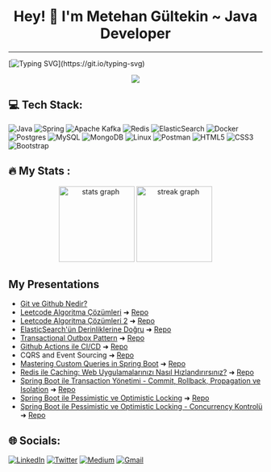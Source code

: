 <h1 align="center">
Hey! 🖖 I'm  Metehan Gültekin ~ Java Developer
</h2>

---------------------
[![Typing SVG](https://readme-typing-svg.herokuapp.com?color=F814FF&lines=Hi++%F0%9F%91%8B+;I'm+Mete.;I'm+a+Java+Developer.;Glad+to+see+you.)](https://git.io/typing-svg)

<div align="center">
  <img src="https://profile-counter.glitch.me/mgmetehan/count.svg?"  />
</div>

## 💻 Tech Stack:
![Java](https://img.shields.io/badge/java-%23ED8B00.svg?style=for-the-badge&logo=java&logoColor=white)
![Spring](https://img.shields.io/badge/spring-%236DB33F.svg?style=for-the-badge&logo=spring&logoColor=white)
![Apache Kafka](https://img.shields.io/badge/Apache%20Kafka-000.svg?style=for-the-badge&logo=apachekafka)
![Redis](https://img.shields.io/badge/redis-%23DD0031.svg?style=for-the-badge&logo=redis&logoColor=white)
![ElasticSearch](https://img.shields.io/badge/-ElasticSearch-005571?style=for-the-badge&logo=elasticsearch)
![Docker](https://img.shields.io/badge/docker-%230db7ed.svg?style=for-the-badge&logo=docker&logoColor=white)
![Postgres](https://img.shields.io/badge/postgres-%23316192.svg?style=for-the-badge&logo=postgresql&logoColor=white)
![MySQL](https://img.shields.io/badge/mysql-%2300f.svg?style=for-the-badge&logo=mysql&logoColor=white)
![MongoDB](https://img.shields.io/badge/MongoDB-%234ea94b.svg?style=for-the-badge&logo=mongodb&logoColor=white)
![Linux](https://img.shields.io/badge/Linux-FCC624.svg?style=for-the-badge&logo=linux&logoColor=black)
![Postman](https://img.shields.io/badge/Postman-FF6C37.svg?style=for-the-badge&logo=postman&logoColor=white)
![HTML5](https://img.shields.io/badge/html5-%23E34F26.svg?style=for-the-badge&logo=html5&logoColor=white)
![CSS3](https://img.shields.io/badge/css3-%231572B6.svg?style=for-the-badge&logo=css3&logoColor=white)
![Bootstrap](https://img.shields.io/badge/bootstrap-%23563D7C.svg?style=for-the-badge&logo=bootstrap&logoColor=white)

## 🔥   My Stats :
<div align="center">
  <img src="https://github-readme-stats.vercel.app/api?username=mgmetehan&hide_title=false&hide_rank=false&show_icons=true&include_all_commits=true&count_private=true&disable_animations=false&theme=chartreuse-dark&locale=en&hide_border=false&order=1" height="150" alt="stats graph"  />
  <img src="https://streak-stats.demolab.com?user=mgmetehan&locale=en&mode=daily&theme=chartreuse-dark&hide_border=false&border_radius=5&order=3" height="150" alt="streak graph"  />
</div>

##  My Presentations  
* [Git ve Github Nedir?](https://www.youtube.com/live/w36N36JKqGM?si=MXcb-QqqTwOWKuPx)<br>
* [Leetcode Algoritma Çözümleri](https://www.youtube.com/live/kwXItW3UrE8?si=iDnFzxheq73GDCKm) ➜ [Repo](https://github.com/mgmetehan/LeetCode-Java-Solutions)<br>
* [Leetcode Algoritma Çözümleri 2](https://www.youtube.com/live/O99hm-NZOCc?si=zjJxJeQfgVTEmsn6) ➜ [Repo](https://github.com/mgmetehan/LeetCode-Java-Solutions)<br>
* [ElasticSearch'ün Derinliklerine Doğru](https://www.youtube.com/live/cWDXQbjYRgg?si=9c1OsdFPcjxBNikI) ➜ [Repo](https://github.com/mgmetehan/Elasticsearch-Workshop)<br>
* [Transactional Outbox Pattern](https://www.youtube.com/live/6Mkm_xu7zx8?si=dRhTrOvIulwl4t5c) ➜ [Repo](https://github.com/mgmetehan/outbox-poc)
* [Github Actions ile CI/CD](https://www.youtube.com/live/kvwOObWn8GU?si=1fiIVhhLZvPB61KQ) ➜ [Repo](https://github.com/mgmetehan/ci-cd-github-actions-demo)
* CQRS and Event Sourcing ➜ [Repo](https://github.com/mgmetehan/CQRS-EventSorucing)
* [Mastering Custom Queries in Spring Boot](https://youtu.be/6ZPi0X3ZtYg?si=pDbIB2vNFm-NKU74) ➜ [Repo](https://github.com/mgmetehan/Spring-custom-query)
* [Redis ile Caching: Web Uygulamalarınızı Nasıl Hızlandırırsınız?](https://www.youtube.com/live/gQM0CVnWrIk?si=a8v4WUtq-4ltg6Pn) ➜ [Repo](https://github.com/mgmetehan/redis-cache)
* [Spring Boot ile Transaction Yönetimi - Commit, Rollback, Propagation ve Isolation](https://youtu.be/Q_vBbG3bnb8?si=PPqi8RtXhN01XZuJ) ➜ [Repo](https://github.com/mgmetehan/transaction-spring)
* [Spring Boot ile Pessimistic ve Optimistic Locking](https://youtu.be/FPZVr5qVq44?si=zu6vlk7KqUouU-sj) ➜ [Repo](https://github.com/mgmetehan/pessimistic_optimistic_locking)
* [Spring Boot ile Pessimistic ve Optimistic Locking - Concurrency Kontrolü](https://www.youtube.com/watch?v=FPZVr5qVq44&t=1973s) ➜ [Repo](https://github.com/mgmetehan/pessimistic_optimistic_locking)
  
## 🌐 Socials:
[![LinkedIn](https://img.shields.io/badge/LinkedIn-%230077B5.svg?style=for-the-badge&logo=linkedin&logoColor=white)](https://linkedin.com/in/mgmetehan) 
[![Twitter](https://img.shields.io/badge/Twitter-%231DA1F2.svg?style=for-the-badge&logo=Twitter&logoColor=white)](https://twitter.com/metehan_gltkn)
[![Medium](https://img.shields.io/badge/Medium-12100E?style=for-the-badge&logo=medium&logoColor=white)](https://medium.com/@mgmetehanx)
[![Gmail](https://img.shields.io/badge/Gmail-D14836.svg?style=for-the-badge&logo=Gmail&logoColor=white)](mailto:mgmetehan@hotmail.com)

